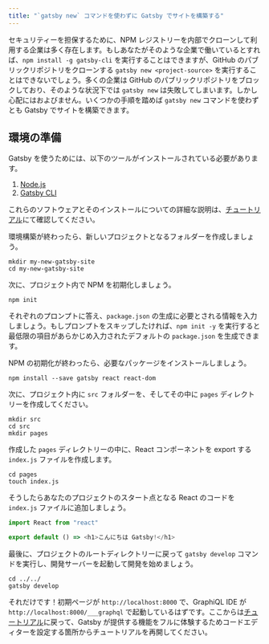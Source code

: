 ```yaml
---
title: "`gatsby new` コマンドを使わずに Gatsby でサイトを構築する"
---
```


セキュリティーを担保するために、NPM レジストリーを内部でクローンして利用する企業は多く存在します。もしあなたがそのような企業で働いているとすれば、`npm install -g gatsby-cli` を実行することはできますが、GitHub のパブリックリポジトリをクローンする `gatsby new <project-source>` を実行することはできないでしょう。多くの企業は GitHub のパブリックリポジトリをブロックしており、そのような状況下では `gatsby new` は失敗してしまいます。しかし心配にはおよびません。いくつかの手順を踏めば `gatsby new` コマンドを使わずとも Gatsby でサイトを構築できます。

## 環境の準備

Gatsby を使うためには、以下のツールがインストールされている必要があります。

1. [Node.js](/tutorial/part-zero/#install-nodejs-for-your-appropriate-operating-system)
2. [Gatsby CLI](/tutorial/part-zero/#using-the-gatsby-cli)

これらのソフトウェアとそのインストールについての詳細な説明は、[チュートリアル](/tutorial/part-zero/)にて確認してください。

環境構築が終わったら、新しいプロジェクトとなるフォルダーを作成しましょう。

```shell
mkdir my-new-gatsby-site
cd my-new-gatsby-site
```

次に、プロジェクト内で NPM を初期化しましょう。

```shell
npm init
```

それぞれのプロンプトに答え、`package.json` の生成に必要とされる情報を入力しましょう。もしプロンプトをスキップしたければ、`npm init -y` を実行すると最低限の項目があらかじめ入力されたデフォルトの `package.json` を生成できます。

NPM の初期化が終わったら、必要なパッケージをインストールしましょう。

```shell
npm install --save gatsby react react-dom
```

次に、プロジェクト内に `src` フォルダーを、そしてその中に `pages` ディレクトリーを作成してください。

```shell
mkdir src
cd src
mkdir pages
```

作成した `pages` ディレクトリーの中に、React コンポーネントを export する `index.js` ファイルを作成します。

```shell
cd pages
touch index.js
```

そうしたらあなたのプロジェクトのスタート点となる React のコードを `index.js` ファイルに追加しましょう。

```jsx:title=src/pages/index.js
import React from "react"

export default () => <h1>こんにちは Gatsby!</h1>
```

最後に、プロジェクトのルートディレクトリーに戻って `gatsby develop` コマンドを実行し、開発サーバーを起動して開発を始めましょう。

```shell
cd ../../
gatsby develop
```

それだけです！初期ページが `http://localhost:8000` で、GraphiQL IDE が `http://localhost:8000/___graphql` で起動しているはずです。ここからは[チュートリアル](/tutorial/part-zero/#set-up-a-code-editor)に戻って、Gatsby が提供する機能をフルに体験するためコードエディターを設定する箇所からチュートリアルを再開してください。
